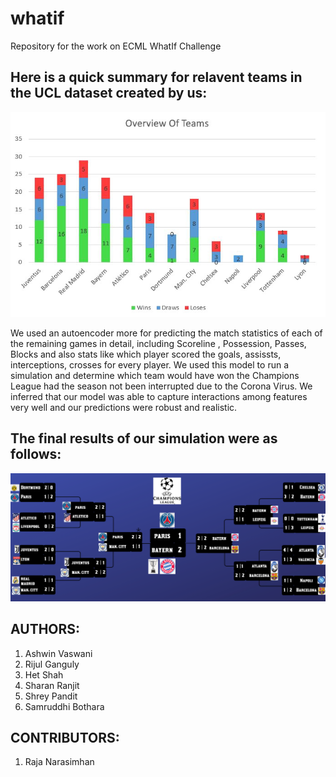 # whatif
Repository for the work on ECML WhatIf Challenge

## Here is a quick summary for relavent teams in the UCL dataset created by us:
![Visualisations/cl_overview.JPG](Visualisations/cl_overview.JPG)

We used an autoencoder more for predicting the match statistics of each of the remaining games in detail, including Scoreline , Possession, Passes, Blocks and also stats like which player scored the goals, assissts, interceptions, crosses for every player. We used this model to run a simulation and determine which team would have won the Champions League had the season not been interrupted due to the Corona Virus. We inferred that our model was able to capture interactions among features very well and our predictions were robust and realistic.

## The final results of our simulation were as follows:
![Visualisations/CL20_final_1.png](Visualisations/CL20_final_1.png)


## AUTHORS:
1. Ashwin Vaswani 
2. Rijul Ganguly
3. Het Shah
4. Sharan Ranjit
5. Shrey Pandit
6. Samruddhi Bothara

## CONTRIBUTORS:
1. Raja Narasimhan
